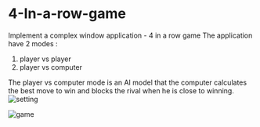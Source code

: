 # 4-In-a-row-game
Implement a complex window application - 4 in a row game 
The application have 2 modes :
1. player vs player
2. player vs computer 

The player vs computer mode is an AI model that the computer calculates the best move to win and blocks the rival when he is close to winning.
![setting](https://user-images.githubusercontent.com/66257479/132132633-74ed5b6a-613d-4df8-82ef-1716f88daf6d.jpg)





![game](https://user-images.githubusercontent.com/66257479/132132578-2db31e06-c25b-4a28-9349-fae651aff9ec.jpg)
